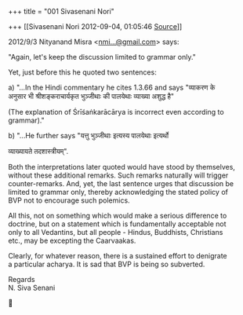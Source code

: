+++
title = "001 Sivasenani Nori"

+++
[[Sivasenani Nori	2012-09-04, 01:05:46 [Source](https://groups.google.com/g/bvparishat/c/ureGR2Y4tBQ)]]



2012/9/3 Nityanand Misra \<[nmi...@gmail.com]()\> says:

"Again, let's keep the discussion limited to grammar only."

Yet, just before this he quoted two sentences:

a\) "...In the Hindi commentary he cites 1.3.66 and says "व्याकरण के  
अनुसार भी श्रीशङ्कराचार्यकृत भुञ्जीथाः की पालयेथाः व्याख्या अशुद्ध है"

  
(The explanation of Śrīśaṅkarācārya is incorrect even according to  
grammar)."

b\) "...He further says "यत्तु भुञ्जीथाः इत्यस्य पालयेथाः इत्यर्थो

  
व्याख्यायते तदशास्त्रीयम्".

Both the interpretations later quoted would have stood by themselves,  
without these additional remarks. Such remarks naturally will trigger  
counter-remarks. And, yet, the last sentence urges that discussion be  
limited to grammar only, thereby acknowledging the stated policy of  
BVP not to encourage such polemics.

All this, not on something which would make a serious difference to  
doctrine, but on a statement which is fundamentally acceptable not  
only to all Vedantins, but all people - Hindus, Buddhists, Christians  
etc., may be excepting the Caarvaakas.

Clearly, for whatever reason, there is a sustained effort to denigrate  
a particular acharya. It is sad that BVP is being so subverted.

Regards  
N. Siva Senani



